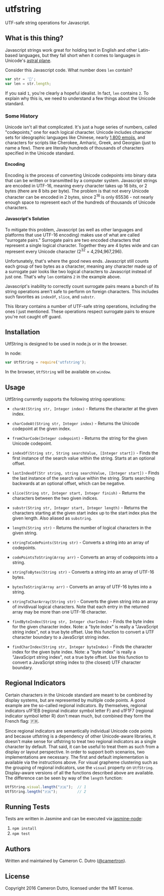 utfstring
===

UTF-safe string operations for Javascript.

## What is this thing?

Javascript strings work great for holding text in English and other Latin-based languages, but they fall short when it comes to languages in Unicode's [astral plane](https://en.wikipedia.org/wiki/Plane_(Unicode)).

Consider this Javascript code. What number does `len` contain?

```javascript
var str = '𤔣';
var len = str.length;
```
If you said `1`, you're clearly a hopeful idealist. In fact, `len` contains `2`. To explain why this is, we need to understand a few things about the Unicode standard.

### Some History

Unicode isn't all that complicated. It's just a huge series of numbers, called "codepoints," one for each logical character. Unicode includes character sets for ideographic languages like Chinese, nearly [1,800 emojis](http://unicode.org/emoji/charts/full-emoji-list.html), and characters for scripts like Cherokee, Amharic, Greek, and Georgian (just to name a few). There are literally hundreds of thousands of characters specified in the Unicode standard.

#### Encoding

Encoding is the process of converting Unicode codepoints into binary data that can be written or transmitted by a computer system. Javascript strings are encoded in UTF-16, meaning every character takes up 16 bits, or 2 bytes (there are 8 bits per byte). The problem is that not every Unicode character can be encoded in 2 bytes, since 2<sup>16</sup> is only 65536 - not nearly enough space to represent each of the hundreds of thousands of Unicode characters.

#### Javascript's Solution

To mitigate this problem, Javascript (as well as other languages and platforms that use UTF-16 encoding) makes use of what are called "surrogate pairs." Surrogate pairs are two encoded characters that represent a single logical character. Together they are 4 bytes wide and can represent every Unicode character (2<sup>32</sup> = 4,294,967,296).

Unfortunately, that's where the good news ends. Javascript still counts each group of two bytes as a character, meaning any character made up of a surrogate pair looks like two logical characters to Javascript instead of just one. That's why `len` contains `2` in the example above.

Javascript's inability to correctly count surrogate pairs means a bunch of its string operations aren't safe to perform on foreign characters. This includes such favorites as `indexOf`, `slice`, and `substr`.

This library contains a number of UTF-safe string operations, including the ones I just mentioned. These operations respect surrogate pairs to ensure you're not caught off guard.

## Installation

UtfString is designed to be used in node.js or in the browser.

In node:

```javascript
var UtfString = require('utfstring');
```

In the browser, `UtfString` will be available on `window`.

## Usage

UtfString currently supports the following string operations:

* `charAt(String str, Integer index)` - Returns the character at the given index.

* `charCodeAt(String str, Integer index)` - Returns the Unicode codepoint at the given index.

* `fromCharCode(Integer codepoint)` - Returns the string for the given Unicode codepoint.

* `indexOf(String str, String searchValue, [Integer start])` - Finds the first instance of the search value within the string. Starts at an optional offset.

* `lastIndexOf(Str string, string searchValue, [Integer start])` - Finds the last instance of the search value within the string. Starts searching backwards at an optional offset, which can be negative.

* `slice(String str, Integer start, Integer finish)` - Returns the characters between the two given indices.

* `substr(String str, Integer start, Integer length)` - Returns the characters starting at the given start index up to the start index plus the given length. Also aliased as `substring`.

* `length(String str)` - Returns the number of logical characters in the given string.

* `stringToCodePoints(String str)` - Converts a string into an array of codepoints.

* `codePointsToString(Array arr)` - Converts an array of codepoints into a string.

* `stringToBytes(String str)` - Converts a string into an array of UTF-16 bytes.

* `bytesToString(Array arr)` - Converts an array of UTF-16 bytes into a string.

* `stringToCharArray(String str)` - Converts the given string into an array of invidivual logical characters. Note that each entry in the returned array may be more than one UTF-16 character.

* `findByteIndex(String str, Integer charIndex)` - Finds the byte index for the given character index. Note: a "byte index" is really a "JavaScript string index", not a true byte offset. Use this function to convert a UTF character boundary to a JavaScript string index.

* `findCharIndex(String str, Integer byteIndex)` - Finds the character index for the given byte index. Note: a "byte index" is really a "JavaSciprt string index", not a true byte offset. Use this function to convert a JavaScript string index to (the closest) UTF character boundary.

## Regional Indicators

Certain characters in the Unicode standard are meant to be combined by display systems, but are represented by multiple code points. A good example are the so-called regional indicators. By themselves, regional indicators u1F1EB (regional indicator symbol letter F) and u1F1F7 (regional indicator symbol letter R) don't mean much, but combined they form the French flag: 🇫🇷.

Since regional indicators are semantically individual Unicode code points and because utfstring is a dependency of other Unicode-aware libraries, it doesn't make sense for utfstring to treat two regional indicators as a single character by default. That said, it can be useful to treat them as such from a display or layout perspective. In order to support both scenarios, two implementations are necessary. The first and default implementation is available via the instructions above. For visual grapheme clustering such as the grouping of regional indicators, use the `visual` property on `UtfString`. Display-aware versions of all the functions described above are available. The difference can be seen by way of the `length` function:

```javascript
UtfString.visual.length("🇫🇷");  // 1
UtfString.length("🇫🇷");         // 2
```

## Running Tests

Tests are written in Jasmine and can be executed via [jasmine-node](https://github.com/mhevery/jasmine-node):

1. `npm install`
2. `npm test`

## Authors

Written and maintained by Cameron C. Dutro ([@camertron](https://github.com/camertron)).

## License

Copyright 2016 Cameron Dutro, licensed under the MIT license.
